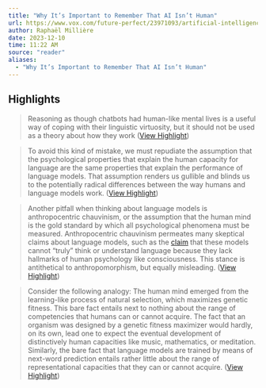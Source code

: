 ```yaml
---
title: "Why It’s Important to Remember That AI Isn’t Human"
url: https://www.vox.com/future-perfect/23971093/artificial-intelligence-chatgpt-language-mind-understanding
author: Raphaël Millière
date: 2023-12-10
time: 11:22 AM
source: "reader"
aliases:
  - "Why It’s Important to Remember That AI Isn’t Human"
---
```

## Highlights
> Reasoning as though chatbots had human-like mental lives is a useful way of coping with their linguistic virtuosity, but it should not be used as a theory about how they work ([View Highlight](https://read.readwise.io/read/01hgfqw7e0ps2nj2r8mn9nvz7w))

> To avoid this kind of mistake, we must repudiate the assumption that the psychological properties that explain the human capacity for language are the same properties that explain the performance of language models. That assumption renders us gullible and blinds us to the potentially radical differences between the way humans and language models work. ([View Highlight](https://read.readwise.io/read/01hgfqypzjssv3tw02s5zvtk08))

> Another pitfall when thinking about language models is anthropocentric chauvinism, or the assumption that the human mind is the gold standard by which all psychological phenomena must be measured. Anthropocentric chauvinism permeates many skeptical claims about language models, such as the [claim](https://theconversation.com/chatgpt-cant-think-consciousness-is-something-entirely-different-to-todays-ai-204823) that these models cannot “truly” think or understand language because they lack hallmarks of human psychology like consciousness. This stance is antithetical to anthropomorphism, but equally misleading. ([View Highlight](https://read.readwise.io/read/01hgfr0g8z0z5r2s2ysvnq5x9n))

> Consider the following analogy: The human mind emerged from the learning-like process of natural selection, which maximizes genetic fitness. This bare fact entails next to nothing about the range of competencies that humans can or cannot acquire. The fact that an organism was designed by a genetic fitness maximizer would hardly, on its own, lead one to expect the eventual development of distinctively human capacities like music, mathematics, or meditation. Similarly, the bare fact that language models are trained by means of next-word prediction entails rather little about the range of representational capacities that they can or cannot acquire. ([View Highlight](https://read.readwise.io/read/01hgfr7q9mx4qdeazqh1m9cqjm))

